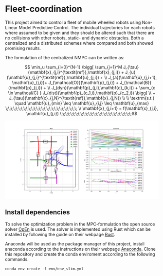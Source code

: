 # Fleet-coordination
This project aimed to control a fleet of mobile wheeled robots using Non-Linear Model Predictive Control. The individual trajectories for each robots where assumed to be given and they should be altered such that there are no collisions with other robots, static- and dynamic obstacles. Both a centralized and a distributed schemes where compared and both showed promising results. 

The formulation of the centralized NMPC can be written as: 


$$ \min_u \sum_{i=0}^{N-1} \bigg[ \sum_{j=1}^M J_{\tau}(\mathbf{x}_{j,i}^{\textit{ref}},\mathbf{x}_{j,i}) + J_{u}(\mathbf{u}_{j,i}^{\textit{ref}},\mathbf{u}_{j,i}) + \\ J_{a}(\mathbf{u}_{j,i+1}, \mathbf{u}_{j,i})+ J_{\mathcal{O}}(\mathbf{p}_{j,i}) + J_{\mathcal{B}}(\mathbf{p}_{j,i}) + \\ J_{dyn}(\mathbf{p}_{j,i},\mathbf{c}_{k,i}) + \sum_{c \in \mathcal{C} } J_{dist}(\mathbf{p}_{c_1,i},\mathbf{p}_{c_2,i})  \bigg] \\ + J_{\tau}(\mathbf{x}_{j,N}^{\textit{ref}},\mathbf{x}_{j,N})  \\ \\ \textrm{s.t.} \quad \mathbf{u}_{min} \leq \mathbf{u}_{i,j} \leq \mathbf{u}_{max} \;\;\;\;\;\;\;\;\;\;\;\;\;\;\;\;\;\;\;\;\;\;\;\;\;\;\;\; \\ \mathbf{x}_{j,i+1} = f(\mathbf{x}_{j,i}, \mathbf{u}_{j,i}) \;\;\;\;\;\;\;\;\;\;\;\;\;\;\;\;\;\;\;\;\;\;\;\;\;\;\;\;$$

![img](docs/displayimg.png)

## Install dependencies
To solve the optimization problem in the MPC-formulation the open source solver [OpEn](https://alphaville.github.io/optimization-engine/docs/installation) is used. The solver is implemented using Rust which can be installed by following the guide on their webpage [Rust](https://www.rust-lang.org/tools/install). 

Anaconda will be used as the package manager of this project, install anaconda according to the instructions on their webpage [Anaconda](https://www.anaconda.com/products/individual). Clone this repository and create the conda enviroment according to the following commands. 

```
conda env create -f env/env_slim.yml
```
